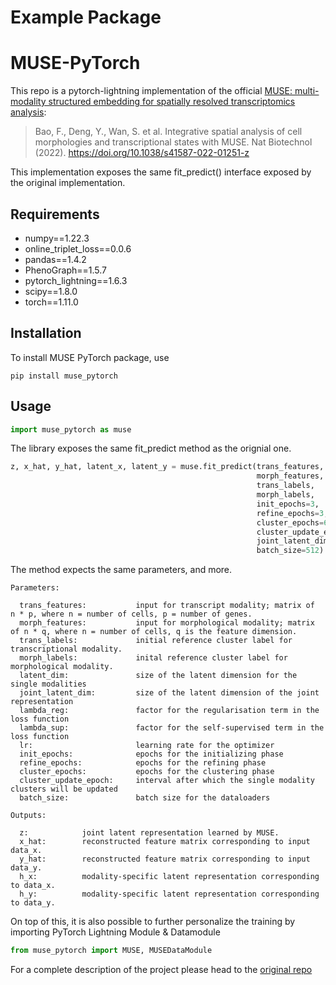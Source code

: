 # Example Package
# MUSE-PyTorch
This repo is a pytorch-lightning implementation of the official [MUSE: multi-modality structured embedding for spatially resolved transcriptomics analysis](https://github.com/AltschulerWu-Lab/MUSE):
 
> Bao, F., Deng, Y., Wan, S. et al. Integrative spatial analysis of cell morphologies and transcriptional states with MUSE. Nat Biotechnol (2022). https://doi.org/10.1038/s41587-022-01251-z

This implementation exposes the same fit_predict() interface exposed by the original implementation.

## Requirements

 - numpy==1.22.3
 - online_triplet_loss==0.0.6
 - pandas==1.4.2
 - PhenoGraph==1.5.7
 - pytorch_lightning==1.6.3
 - scipy==1.8.0
 - torch==1.11.0


## Installation

To install MUSE PyTorch package, use

```terminal
pip install muse_pytorch
```

## Usage

```python
import muse_pytorch as muse
```

The library exposes the same fit_predict method as the orignial one. 

```python
z, x_hat, y_hat, latent_x, latent_y = muse.fit_predict(trans_features,
                                                       morph_features,
                                                       trans_labels,
                                                       morph_labels,
                                                       init_epochs=3, 
                                                       refine_epochs=3, 
                                                       cluster_epochs=6, 
                                                       cluster_update_epoch=2, 
                                                       joint_latent_dim=50, 
                                                       batch_size=512)
```
The method expects the same parameters, and more. 
```
Parameters:

  trans_features:           input for transcript modality; matrix of  n * p, where n = number of cells, p = number of genes.
  morph_features:           input for morphological modality; matrix of n * q, where n = number of cells, q is the feature dimension.
  trans_labels:             initial reference cluster label for transcriptional modality.
  morph_labels:             inital reference cluster label for morphological modality.
  latent_dim:               size of the latent dimension for the single modalities
  joint_latent_dim:         size of the latent dimension of the joint representation
  lambda_reg:               factor for the regularisation term in the loss function
  lambda_sup:               factor for the self-supervised term in the loss function
  lr:                       learning rate for the optimizer
  init_epochs:              epochs for the initializing phase
  refine_epochs:            epochs for the refining phase
  cluster_epochs:           epochs for the clustering phase
  cluster_update_epoch:     interval after which the single modality clusters will be updated      
  batch_size:               batch size for the dataloaders

Outputs:

  z:            joint latent representation learned by MUSE.
  x_hat:        reconstructed feature matrix corresponding to input data_x.
  y_hat:        reconstructed feature matrix corresponding to input data_y.
  h_x:          modality-specific latent representation corresponding to data_x.
  h_y:          modality-specific latent representation corresponding to data_y.
```

On top of this, it is also possible to further personalize the training by importing PyTorch Lightning Module & Datamodule


```python
from muse_pytorch import MUSE, MUSEDataModule
```

For a complete description of the project please head to the [original repo](https://github.com/AltschulerWu-Lab/MUSE)